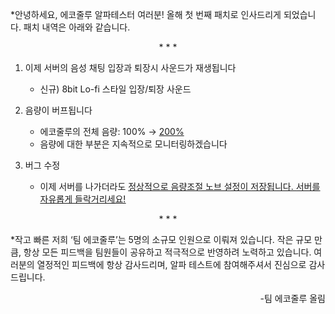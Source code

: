 *안녕하세요, 에코줄루 알파테스터 여러분! 올해 첫 번째 패치로 인사드리게 되었습니다. 패치 내역은 아래와 같습니다.


<div align="center">
* * *
</div>

1. 이제 서버의 음성 채팅 입장과 퇴장시 사운드가 재생됩니다
    + 신규) 8bit Lo-fi 스타일 입장/퇴장 사운드

2. 음량이 버프됩니다
    + 에코줄루의 전체 음량: 100% → <ins>200%<ins>
    + 음량에 대한 부분은 지속적으로 모니터링하겠습니다

3. 버그 수정
    + 이제 서버를 나가더라도 <ins>정상적으로 음량조절 노브 설정이 저장<ins>됩니다. 서버를 자유롭게 들락거리세요!

<div align="center">
* * *
</div>

*작고 빠른 저희 ‘팀 에코줄루’는 5명의 소규모 인원으로 이뤄져 있습니다. 작은 규모 만큼, 항상 모든 피드백을 팀원들이 공유하고 적극적으로 반영하려 노력하고 있습니다. 여러분의 열정적인 피드백에 항상 감사드리며, 알파 테스트에 참여해주셔서 진심으로 감사드립니다.
<div align="right">
-팀 에코줄루 올림
</div>

